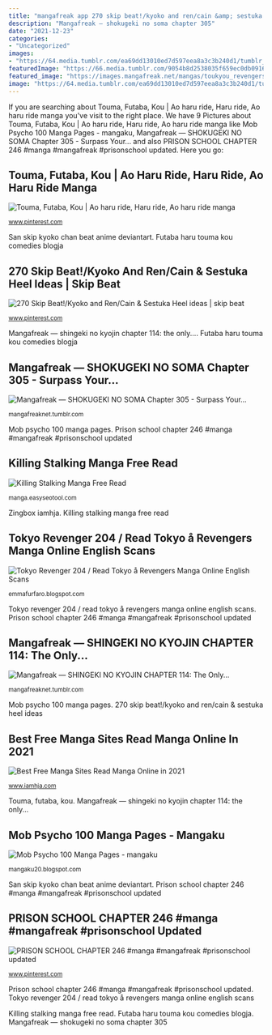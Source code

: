 ```yaml
---
title: "mangafreak app 270 skip beat!/kyoko and ren/cain &amp; sestuka heel ideas"
description: "Mangafreak — shokugeki no soma chapter 305"
date: "2021-12-23"
categories:
- "Uncategorized"
images:
- "https://64.media.tumblr.com/ea69dd13010ed7d597eea8a3c3b240d1/tumblr_pml5nhqJsh1xtj608o1_400.jpg"
featuredImage: "https://66.media.tumblr.com/9054b8d2538035f659ec0db09160a726/tumblr_pp4huz8wme1xtj608o1_640.jpg"
featured_image: "https://images.mangafreak.net/mangas/toukyou_revengers/toukyou_revengers_202/toukyou_revengers_202_16.jpg"
image: "https://64.media.tumblr.com/ea69dd13010ed7d597eea8a3c3b240d1/tumblr_pml5nhqJsh1xtj608o1_400.jpg"
---
```


If you are searching about Touma, Futaba, Kou | Ao haru ride, Haru ride, Ao haru ride manga you've visit to the right place. We have 9 Pictures about Touma, Futaba, Kou | Ao haru ride, Haru ride, Ao haru ride manga like Mob Psycho 100 Manga Pages - mangaku, Mangafreak — SHOKUGEKI NO SOMA Chapter 305 - Surpass Your... and also PRISON SCHOOL CHAPTER 246 #manga #mangafreak #prisonschool updated. Here you go:

## Touma, Futaba, Kou | Ao Haru Ride, Haru Ride, Ao Haru Ride Manga

![Touma, Futaba, Kou | Ao haru ride, Haru ride, Ao haru ride manga](https://i.pinimg.com/originals/de/29/e6/de29e633cc59037da35ca408a86ce736.jpg "Tokyo revenger 204 / read tokyo å revengers manga online english scans")

<small>www.pinterest.com</small>

San skip kyoko chan beat anime deviantart. Futaba haru touma kou comedies blogja

## 270 Skip Beat!/Kyoko And Ren/Cain &amp; Sestuka Heel Ideas | Skip Beat

![270 Skip Beat!/Kyoko and Ren/Cain &amp; Sestuka Heel ideas | skip beat](https://i.pinimg.com/236x/0b/ea/91/0bea91fb7077aeeb9f4bb10f66825980--heels-skip-beat.jpg "Killing stalking manga free read")

<small>www.pinterest.com</small>

Mangafreak — shingeki no kyojin chapter 114: the only.... Futaba haru touma kou comedies blogja

## Mangafreak — SHOKUGEKI NO SOMA Chapter 305 - Surpass Your...

![Mangafreak — SHOKUGEKI NO SOMA Chapter 305 - Surpass Your...](https://66.media.tumblr.com/9054b8d2538035f659ec0db09160a726/tumblr_pp4huz8wme1xtj608o1_640.jpg "Prison school chapter 246 #manga #mangafreak #prisonschool updated")

<small>mangafreaknet.tumblr.com</small>

Mob psycho 100 manga pages. Prison school chapter 246 #manga #mangafreak #prisonschool updated

## Killing Stalking Manga Free Read

![Killing Stalking Manga Free Read](https://i.pinimg.com/originals/c7/a7/6f/c7a76f92aa4adbb28af85406fa92388d.jpg "Mangafreak — shokugeki no soma chapter 305")

<small>manga.easyseotool.com</small>

Zingbox iamhja. Killing stalking manga free read

## Tokyo Revenger 204 / Read Tokyo å Revengers Manga Online English Scans

![Tokyo Revenger 204 / Read Tokyo å Revengers Manga Online English Scans](https://images.mangafreak.net/mangas/toukyou_revengers/toukyou_revengers_202/toukyou_revengers_202_16.jpg "Mangafreak — shingeki no kyojin chapter 114: the only...")

<small>emmafurfaro.blogspot.com</small>

Tokyo revenger 204 / read tokyo å revengers manga online english scans. Prison school chapter 246 #manga #mangafreak #prisonschool updated

## Mangafreak — SHINGEKI NO KYOJIN CHAPTER 114: The Only...

![Mangafreak — SHINGEKI NO KYOJIN CHAPTER 114: The Only...](https://64.media.tumblr.com/ea69dd13010ed7d597eea8a3c3b240d1/tumblr_pml5nhqJsh1xtj608o1_400.jpg "Prison school chapter 246 #manga #mangafreak #prisonschool updated")

<small>mangafreaknet.tumblr.com</small>

Mob psycho 100 manga pages. 270 skip beat!/kyoko and ren/cain &amp; sestuka heel ideas

## Best Free Manga Sites Read Manga Online In 2021

![Best Free Manga Sites Read Manga Online in 2021](https://www.iamhja.com/wp-content/uploads/2021/02/Zingbox-1024x590.png "270 skip beat!/kyoko and ren/cain &amp; sestuka heel ideas")

<small>www.iamhja.com</small>

Touma, futaba, kou. Mangafreak — shingeki no kyojin chapter 114: the only...

## Mob Psycho 100 Manga Pages - Mangaku

![Mob Psycho 100 Manga Pages - mangaku](https://lh5.googleusercontent.com/proxy/J_YNQnFe7E2EZQWaXDf07FKJ_Emz1UfiFGzsZa7U5mqO37iMik08xyYcE0jZr0EU6xxKpVkPIoRtx7wBZoMTlv3TomGkrQwT8flxhrx_DyFKFYusBuLBjg3uNPiZhA7g6xyswEorym1KF6vKzv_hTfQ=w1200-h630-p-k-no-nu "Best free manga sites read manga online in 2021")

<small>mangaku20.blogspot.com</small>

San skip kyoko chan beat anime deviantart. Prison school chapter 246 #manga #mangafreak #prisonschool updated

## PRISON SCHOOL CHAPTER 246 #manga #mangafreak #prisonschool Updated

![PRISON SCHOOL CHAPTER 246 #manga #mangafreak #prisonschool updated](https://i.pinimg.com/originals/10/95/a6/1095a63028c10305940475f0e8a12d96.jpg "Mangafreak — shingeki no kyojin chapter 114: the only...")

<small>www.pinterest.com</small>

Prison school chapter 246 #manga #mangafreak #prisonschool updated. Tokyo revenger 204 / read tokyo å revengers manga online english scans

Killing stalking manga free read. Futaba haru touma kou comedies blogja. Mangafreak — shokugeki no soma chapter 305

